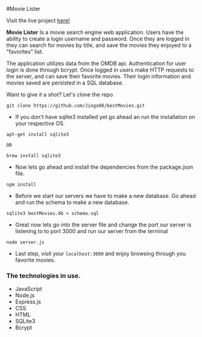 #Movie Lister

Visit the live project [here!](jasonng.nyc:5002)

**Movie Lister** Is a movie search engine web application. Users have the ability to create a login username and password. Once they are logged in they can search for movies by title, and save the movies they enjoyed to a "favorites" list. 

The application utilizes data from the OMDB api. Authentication for user login is done through bcrypt. Once logged in users make HTTP requests to the server, and can save their favorite movies. Their login information and movies saved are persisted in a SQL database. 

Want to give it a shot? Let's clone the repo

```
git clone https://github.com/Jingo88/bestMovies.git
```
* If you don't have sqlite3 installed yet go ahead an run the installation on your respective OS. 

```
apt-get install sqlite3

OR 

brew install sqlite3
```
* Now lets go ahead and install the dependencies from the package.json file. 

```
npm install
```
* Before we start our servers we have to make a new database. Go ahead and run the schema to make a new database.

```
sqlite3 bestMovies.db < schema.sql
```
* Great now lets go into the server file and change the port our server is listening to to port 3000 and run our server from the terminal

```
node server.js
```
* Last step, visit your `localhost:3000` and enjoy browsing through you favorite movies. 

### The technologies in use.

* JavaScript 
* Node.js
* Express.js
* CSS
* HTML
* SQLite3
* Bcrypt
